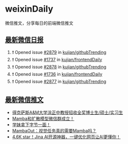 # weixinDaily
微信推文，分享每日的前端微信推文

## [最新微信日报](https://github.com/kujian/weixinDaily/issues)

<!--START_SECTION:activity-->
1. ❗ Opened issue [#2879](https://github.com/kujian/githubTrending/issues/2879) in [kujian/githubTrending](https://github.com/kujian/githubTrending)
2. ❗ Opened issue [#1737](https://github.com/kujian/frontendDaily/issues/1737) in [kujian/frontendDaily](https://github.com/kujian/frontendDaily)
3. ❗ Opened issue [#2878](https://github.com/kujian/githubTrending/issues/2878) in [kujian/githubTrending](https://github.com/kujian/githubTrending)
4. ❗ Opened issue [#1736](https://github.com/kujian/frontendDaily/issues/1736) in [kujian/frontendDaily](https://github.com/kujian/frontendDaily)
5. ❗ Opened issue [#2877](https://github.com/kujian/githubTrending/issues/2877) in [kujian/githubTrending](https://github.com/kujian/githubTrending)
<!--END_SECTION:activity-->


## [最新微信推文](https://weixin.qdkfweb.cn/)

<!-- BLOG-POST-LIST:START -->
- [得克萨斯A&amp;M大学涂正中教授招收全奖博士生/硕士/实习生](https://weixin.qdkfweb.cn/48117.html)
- [Mamba和扩散模型微信群成立！](https://weixin.qdkfweb.cn/48118.html)
- [学妹拿下字节一面！](https://weixin.qdkfweb.cn/48115.html)
- [MambaOut：视觉任务真的需要Mamba吗？](https://weixin.qdkfweb.cn/48116.html)
- [4.6K star！Jina AI开源神器，一键优化网页让AI更懂你！](https://weixin.qdkfweb.cn/48127.html)
<!-- BLOG-POST-LIST:END -->